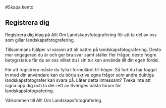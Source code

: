 #Skapa konto
## Registrera dig
Registrera dig idag på Allt Om Landskapsfotografering för att ta del av oss som
gillar landskapsfotografering.

Tillsammans hjälper vi varann att bli bättre på landskapsfotografering. Desto mer
engagerad du är och ger bra svar samt ställer fler frågor, desto högre betyg/status
får du av oss vilket du i sin tur kan använda till din egen fördel.

För att registrera måste du fylla i formuläret till höger.
Så fort du har loggat in med din användare kan du börja skriva egna frågor som
andra duktiga landskapsfotografer kan svara på. Låter detta intressant? Tveka inte att
signa upp dig och ta del i ett av Sveriges bästa forum för landskapsfotografering.

Välkommen till Allt Om Landskapsfotografering.
